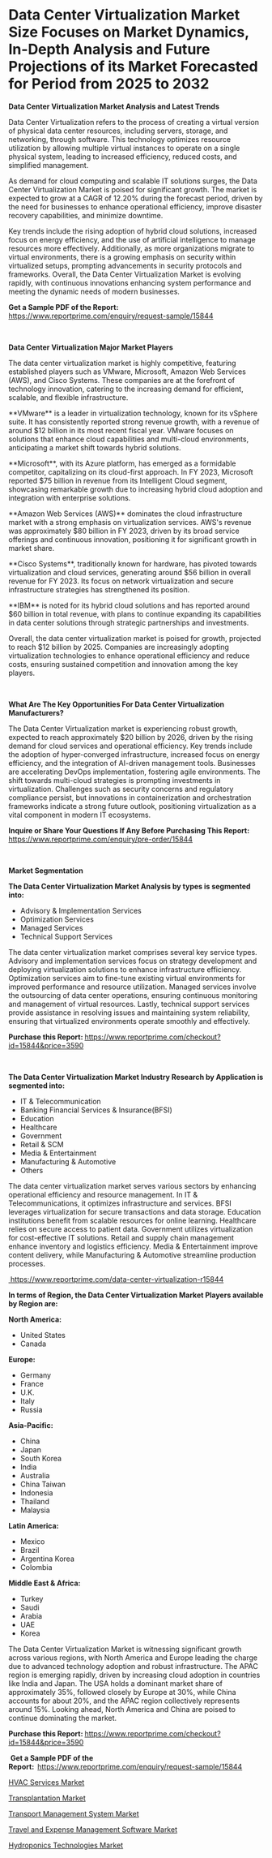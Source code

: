 <p><h1>Data Center Virtualization Market Size Focuses on Market Dynamics, In-Depth Analysis and Future Projections of its Market Forecasted for Period from 2025 to 2032</h1></p><p><strong>Data Center Virtualization Market Analysis and Latest Trends</strong></p>
<p><p>Data Center Virtualization refers to the process of creating a virtual version of physical data center resources, including servers, storage, and networking, through software. This technology optimizes resource utilization by allowing multiple virtual instances to operate on a single physical system, leading to increased efficiency, reduced costs, and simplified management. </p><p>As demand for cloud computing and scalable IT solutions surges, the Data Center Virtualization Market is poised for significant growth. The market is expected to grow at a CAGR of 12.20% during the forecast period, driven by the need for businesses to enhance operational efficiency, improve disaster recovery capabilities, and minimize downtime. </p><p>Key trends include the rising adoption of hybrid cloud solutions, increased focus on energy efficiency, and the use of artificial intelligence to manage resources more effectively. Additionally, as more organizations migrate to virtual environments, there is a growing emphasis on security within virtualized setups, prompting advancements in security protocols and frameworks. Overall, the Data Center Virtualization Market is evolving rapidly, with continuous innovations enhancing system performance and meeting the dynamic needs of modern businesses.</p></p>
<p><strong>Get a Sample PDF of the Report:&nbsp;</strong> <a href="https://www.reportprime.com/enquiry/request-sample/15844?utm_campaign=973&utm_medium=2&utm_source=Github&utm_content=ia&utm_term=20032025&utm_id=data-center-virtualization">https://www.reportprime.com/enquiry/request-sample/15844</a></p>
<p>&nbsp;</p>
<p><strong>Data Center Virtualization Major Market Players</strong></p>
<p><p>The data center virtualization market is highly competitive, featuring established players such as VMware, Microsoft, Amazon Web Services (AWS), and Cisco Systems. These companies are at the forefront of technology innovation, catering to the increasing demand for efficient, scalable, and flexible infrastructure.</p><p>**VMware** is a leader in virtualization technology, known for its vSphere suite. It has consistently reported strong revenue growth, with a revenue of around $12 billion in its most recent fiscal year. VMware focuses on solutions that enhance cloud capabilities and multi-cloud environments, anticipating a market shift towards hybrid solutions.</p><p>**Microsoft**, with its Azure platform, has emerged as a formidable competitor, capitalizing on its cloud-first approach. In FY 2023, Microsoft reported $75 billion in revenue from its Intelligent Cloud segment, showcasing remarkable growth due to increasing hybrid cloud adoption and integration with enterprise solutions.</p><p>**Amazon Web Services (AWS)** dominates the cloud infrastructure market with a strong emphasis on virtualization services. AWS's revenue was approximately $80 billion in FY 2023, driven by its broad service offerings and continuous innovation, positioning it for significant growth in market share.</p><p>**Cisco Systems**, traditionally known for hardware, has pivoted towards virtualization and cloud services, generating around $56 billion in overall revenue for FY 2023. Its focus on network virtualization and secure infrastructure strategies has strengthened its position.</p><p>**IBM** is noted for its hybrid cloud solutions and has reported around $60 billion in total revenue, with plans to continue expanding its capabilities in data center solutions through strategic partnerships and investments.</p><p>Overall, the data center virtualization market is poised for growth, projected to reach $12 billion by 2025. Companies are increasingly adopting virtualization technologies to enhance operational efficiency and reduce costs, ensuring sustained competition and innovation among the key players.</p></p>
<p>&nbsp;</p>
<p><strong>What Are The Key Opportunities For Data Center Virtualization Manufacturers?</strong></p>
<p><p>The Data Center Virtualization market is experiencing robust growth, expected to reach approximately $20 billion by 2026, driven by the rising demand for cloud services and operational efficiency. Key trends include the adoption of hyper-converged infrastructure, increased focus on energy efficiency, and the integration of AI-driven management tools. Businesses are accelerating DevOps implementation, fostering agile environments. The shift towards multi-cloud strategies is prompting investments in virtualization. Challenges such as security concerns and regulatory compliance persist, but innovations in containerization and orchestration frameworks indicate a strong future outlook, positioning virtualization as a vital component in modern IT ecosystems.</p></p>
<p><strong>Inquire or Share Your Questions If Any Before Purchasing This Report:</strong> <a href="https://www.reportprime.com/enquiry/pre-order/15844?utm_campaign=973&utm_medium=2&utm_source=Github&utm_content=ia&utm_term=20032025&utm_id=data-center-virtualization">https://www.reportprime.com/enquiry/pre-order/15844</a></p>
<p>&nbsp;</p>
<p><strong>Market Segmentation</strong></p>
<p><strong>The Data Center Virtualization Market Analysis by types is segmented into:</strong></p>
<p><ul><li>Advisory & Implementation Services</li><li>Optimization Services</li><li>Managed Services</li><li>Technical Support Services</li></ul></p>
<p><p>The data center virtualization market comprises several key service types. Advisory and implementation services focus on strategy development and deploying virtualization solutions to enhance infrastructure efficiency. Optimization services aim to fine-tune existing virtual environments for improved performance and resource utilization. Managed services involve the outsourcing of data center operations, ensuring continuous monitoring and management of virtual resources. Lastly, technical support services provide assistance in resolving issues and maintaining system reliability, ensuring that virtualized environments operate smoothly and effectively.</p></p>
<p><strong>Purchase this Report:&nbsp;</strong><a href="https://www.reportprime.com/checkout?id=15844&price=3590&utm_campaign=973&utm_medium=2&utm_source=Github&utm_content=ia&utm_term=20032025&utm_id=data-center-virtualization">https://www.reportprime.com/checkout?id=15844&price=3590</a></p>
<p>&nbsp;</p>
<p><strong>The Data Center Virtualization Market Industry Research by Application is segmented into:</strong></p>
<p><ul><li>IT & Telecommunication</li><li>Banking Financial Services & Insurance(BFSI)</li><li>Education</li><li>Healthcare</li><li>Government</li><li>Retail & SCM</li><li>Media & Entertainment</li><li>Manufacturing & Automotive</li><li>Others</li></ul></p>
<p><p>The data center virtualization market serves various sectors by enhancing operational efficiency and resource management. In IT & Telecommunications, it optimizes infrastructure and services. BFSI leverages virtualization for secure transactions and data storage. Education institutions benefit from scalable resources for online learning. Healthcare relies on secure access to patient data. Government utilizes virtualization for cost-effective IT solutions. Retail and supply chain management enhance inventory and logistics efficiency. Media & Entertainment improve content delivery, while Manufacturing & Automotive streamline production processes.</p></p>
<p><a href="https://www.reportprime.com/data-center-virtualization-r15844?utm_campaign=973&utm_medium=2&utm_source=Github&utm_content=ia&utm_term=20032025&utm_id=data-center-virtualization">&nbsp;https://www.reportprime.com/data-center-virtualization-r15844</a></p>
<p><strong>In terms of Region, the Data Center Virtualization Market Players available by Region are:</strong></p>
<p>
    <p> <strong> North America: </strong>
        <ul>
            <li>United States</li>
            <li>Canada</li>
        </ul>
        </p> 
    <p> <strong> Europe: </strong>
        <ul>
            <li>Germany</li>
            <li>France</li>
            <li>U.K.</li>
            <li>Italy</li>
            <li>Russia</li>
        </ul>
        </p> 
    <p> <strong> Asia-Pacific: </strong>
        <ul>
            <li>China</li>
            <li>Japan</li>
            <li>South Korea</li>
            <li>India</li>
            <li>Australia</li>
            <li>China Taiwan</li>
            <li>Indonesia</li>
            <li>Thailand</li>
            <li>Malaysia</li>
        </ul>
        </p> 
    <p> <strong> Latin America: </strong>
        <ul>
            <li>Mexico</li>
            <li>Brazil</li>
            <li>Argentina Korea</li>
            <li>Colombia</li>
        </ul>
        </p> 
    <p> <strong> Middle East & Africa: </strong>
        <ul>
            <li>Turkey</li>
            <li>Saudi</li>
            <li>Arabia</li>
            <li>UAE</li>
            <li>Korea</li>
        </ul>
    </p>
    </p>
<p><p>The Data Center Virtualization Market is witnessing significant growth across various regions, with North America and Europe leading the charge due to advanced technology adoption and robust infrastructure. The APAC region is emerging rapidly, driven by increasing cloud adoption in countries like India and Japan. The USA holds a dominant market share of approximately 35%, followed closely by Europe at 30%, while China accounts for about 20%, and the APAC region collectively represents around 15%. Looking ahead, North America and China are poised to continue dominating the market.</p></p>
<p><strong>Purchase this Report: </strong><a href="https://www.reportprime.com/checkout?id=15844&price=3590&utm_campaign=973&utm_medium=2&utm_source=Github&utm_content=ia&utm_term=20032025&utm_id=data-center-virtualization">https://www.reportprime.com/checkout?id=15844&price=3590</a></p>
<p>&nbsp;<strong>Get a Sample PDF of the Report:&nbsp;&nbsp;</strong><a href="https://www.reportprime.com/enquiry/request-sample/15844?utm_campaign=973&utm_medium=2&utm_source=Github&utm_content=ia&utm_term=20032025&utm_id=data-center-virtualization">https://www.reportprime.com/enquiry/request-sample/15844</a></p>
<p><strong></strong></p>
<p><p><a href="https://github.com/danzopachllq/Market-Research-Report-List-1/blob/main/hvac-services-market.md?utm_campaign=973&utm_medium=2&utm_source=Github&utm_content=ia&utm_term=20032025&utm_id=data-center-virtualization">HVAC Services Market</a></p><p><a href="https://github.com/catlowdarcys/Market-Research-Report-List-1/blob/main/transplantation-market.md?utm_campaign=973&utm_medium=2&utm_source=Github&utm_content=ia&utm_term=20032025&utm_id=data-center-virtualization">Transplantation Market</a></p><p><a href="https://github.com/ridchycarlas/Market-Research-Report-List-1/blob/main/transport-management-system-market.md?utm_campaign=973&utm_medium=2&utm_source=Github&utm_content=ia&utm_term=20032025&utm_id=data-center-virtualization">Transport Management System Market</a></p><p><a href="https://github.com/fabinbuddygc/Market-Research-Report-List-1/blob/main/travel-and-expense-management-software-market.md?utm_campaign=973&utm_medium=2&utm_source=Github&utm_content=ia&utm_term=20032025&utm_id=data-center-virtualization">Travel and Expense Management Software Market</a></p><p><a href="https://github.com/hadshpinay/Market-Research-Report-List-1/blob/main/hydroponics-technologies-market.md?utm_campaign=973&utm_medium=2&utm_source=Github&utm_content=ia&utm_term=20032025&utm_id=data-center-virtualization">Hydroponics Technologies Market</a></p></p>